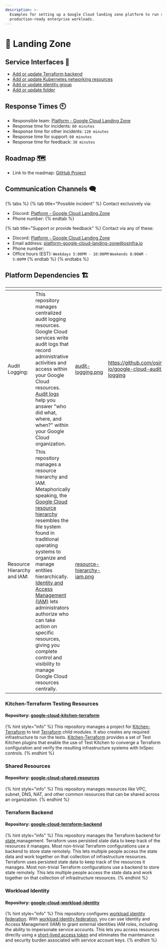 ```yaml
---
description: >-
  Examples for setting up a Google Cloud landing zone platform to run scalable,
  production-ready enterprise workloads.
---
```


# 🛬 Landing Zone

## Service Interfaces 🔩

* [Add or update Terraform backend](https://github.com/osinfra-io/google-cloud-terraform-backend/issues/new?assignees=\&labels=enhancement%2Cgood+first+issue\&template=add-update-backend.yml\&title=Add+or+update+Terraform+backend)
* [Add or update Kubernetes networking resources](https://github.com/osinfra-io/google-cloud-services/issues/new?assignees=\&labels=enhancement%2Cgood+first+issue\&projects=\&template=add-update-k8s-networking-resources.yml\&title=%F0%9F%94%A9+Add+or+update+Kubernetes+networking+resources)
* [Add or update identity group](https://github.com/osinfra-io/google-cloud-hierarchy/issues/new?assignees=\&labels=enhancement\&template=add-update-identity-group.yml\&title=Add+or+update+identity+group)
* [Add or update folder](https://github.com/osinfra-io/google-cloud-hierarchy/issues/new?assignees=\&labels=enhancement\&template=add-update-folder.yml\&title=Add+or+update+folder)

## Response Times 🕙

* Responsible team: [Platform - Google Cloud Landing Zone](https://github.com/orgs/osinfra-io/teams/google-cloud-platform-team)
* Response time for incidents: `60 minutes`
* Response time for other incidents: `120 minutes`
* Response time for support: `60 minutes`
* Response time for feedback: `30 minutes`

## Roadmap 🗺️

* Link to the roadmap: [GitHub Project](https://github.com/orgs/osinfra-io/projects/1/views/7)

## Communication Channels 🗨️

{% tabs %}
{% tab title="Possible incident" %}
Contact exclusively via:

* Discord: [Platform - Google Cloud Landing Zone](https://discord.gg/YPg4AmMDvF)
* Phone number:
{% endtab %}

{% tab title="Support or provide feedback" %}
Contact via any of these:

* Discord: [Platform - Google Cloud Landing Zone](https://discord.gg/YPg4AmMDvF)
* Email address: [platform-google-cloud-landing-zone@osinfra.io](mailto:platform-google-cloud-landing-zone@osinfra.io)
* Phone number:
* Office hours (EST): `Weekdays 5:00PM - 10:00PM` `Weekends 8:00AM - 5:00PM`
{% endtab %}
{% endtabs %}

## Platform Dependencies 🏗️

<table data-card-size="large" data-view="cards" data-full-width="true"><thead><tr><th></th><th></th><th data-hidden data-card-cover data-type="files"></th><th data-hidden data-card-target data-type="content-ref"></th></tr></thead><tbody><tr><td>Audit Logging:</td><td>This repository manages centralized audit logging resources. Google Cloud services write audit logs that record administrative activities and access within your Google Cloud resources. <a href="https://cloud.google.com/logging/docs/audit">Audit logs</a> help you answer "who did what, where, and when?" within your Google Cloud organization.</td><td><a href="../../../.gitbook/assets/audit-logging.png">audit-logging.png</a></td><td><a href="https://github.com/osinfra-io/google-cloud-audit-logging">https://github.com/osinfra-io/google-cloud-audit-logging</a></td></tr><tr><td>Resource Hierarchy and IAM:</td><td>This repository manages a resource hierarchy and IAM. Metaphorically speaking, the <a href="https://cloud.google.com/resource-manager/docs/cloud-platform-resource-hierarchy">Google Cloud resource hierarchy</a> resembles the file system found in traditional operating systems to organize and manage entities hierarchically. <a href="https://cloud.google.com/iam">Identity and Access Management (IAM)</a> lets administrators authorize who can take action on specific resources, giving you complete control and visibility to manage Google Cloud resources centrally.</td><td><a href="../../../.gitbook/assets/resource-hierarchy-iam.png">resource-hierarchy-iam.png</a></td><td></td></tr></tbody></table>

### Kitchen-Terraform Testing Resources

#### Repository: [google-cloud-kitchen-terraform](https://github.com/osinfra-io/google-cloud-kitchen-terraform)

{% hint style="info" %}
This repository manages a project for [Kitchen-Terraform](https://newcontext-oss.github.io/kitchen-terraform/) to test [Terraform](https://www.terraform.io/) child modules. It also creates any required infrastructure to run the tests. [Kitchen-Terraform](https://newcontext-oss.github.io/kitchen-terraform/) provides a set of Test Kitchen plugins that enable the use of Test Kitchen to converge a Terraform configuration and verify the resulting infrastructure systems with InSpec controls.
{% endhint %}

### Shared Resources

#### Repository: [google-cloud-shared-resources](https://github.com/osinfra-io/google-cloud-shared-resources)

{% hint style="info" %}
This repository manages resources like VPC, subnet, DNS, NAT, and other common resources that can be shared across an organization.
{% endhint %}

### Terraform Backend

#### Repository: [google-cloud-terraform-backend](https://github.com/osinfra-io/google-cloud-terraform-backend)

{% hint style="info" %}
This repository manages the Terraform backend for [state ](https://developer.hashicorp.com/terraform/language/state)management. Terraform uses persisted state data to keep track of the resources it manages. Most non-trivial Terraform configurations use a backend to store state remotely. This lets multiple people access the state data and work together on that collection of infrastructure resources. Terraform uses persisted state data to keep track of the resources it manages. Most non-trivial Terraform configurations use a backend to store state remotely. This lets multiple people access the state data and work together on that collection of infrastructure resources.
{% endhint %}

### Workload Identity

#### Repository: [google-cloud-workload-identity](https://github.com/osinfra-io/google-cloud-workload-identity)

{% hint style="info" %}
This repository configures [workload identity federation](https://cloud.google.com/iam/docs/workload-identity-federation). With [workload identity federation](https://cloud.google.com/iam/docs/workload-identity-federation), you can use Identity and Access Management (IAM) to grant external identities IAM roles, including the ability to impersonate service accounts. This lets you access resources directly using a [short-lived access token](https://cloud.google.com/iam/docs/create-short-lived-credentials-direct) and eliminates the maintenance and security burden associated with service account keys.
{% endhint %}
